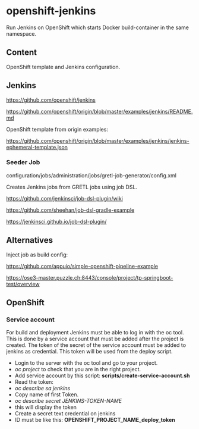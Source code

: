 openshift-jenkins
=================

Run Jenkins on OpenShift which starts Docker build-container in the same namespace.

Content
-------
OpenShift template and Jenkins configuration.

Jenkins
-------
https://github.com/openshift/jenkins

https://github.com/openshift/origin/blob/master/examples/jenkins/README.md

OpenShift template from origin examples:

https://github.com/openshift/origin/blob/master/examples/jenkins/jenkins-ephemeral-template.json


### Seeder Job
configuration/jobs/administration/jobs/gretl-job-generator/config.xml

Creates Jenkins jobs from GRETL jobs using job DSL.


https://github.com/jenkinsci/job-dsl-plugin/wiki

https://github.com/sheehan/job-dsl-gradle-example

https://jenkinsci.github.io/job-dsl-plugin/


Alternatives
------------

Inject job as build config:

https://github.com/appuio/simple-openshift-pipeline-example

https://ose3-master.puzzle.ch:8443/console/project/tp-springboot-test/overview

OpenShift
---------

### Service account
For build and deployment Jenkins must be able to log in with the oc tool.<br/>
This is done by a service account that must be added after the project is created.
The token of the secret of the service account must be added to jenkins as credential.
This token will be used from the deploy script.

* Login to the server with the oc tool and go to your project.
* *oc project* to check that you are in the right project.
* Add service account by this script: **scripts/create-service-account.sh**
* Read the token:
 * *oc describe sa jenkins*
 * Copy name of first Token.
 * *oc describe secret JENKINS-TOKEN-NAME*
 * this will display the token
* Create a secret text credential on jenkins
 * ID must be like this: **OPENSHIFT_PROJECT_NAME_deploy_token**
